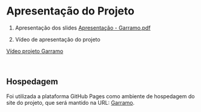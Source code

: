 # Apresentação do Projeto

1. Apresentação dos slides
[Apresentação - Garramo.pdf](https://drive.google.com/file/d/1OMhcJOtxsxbuWWOGRit1-QSXu63eJC8C/view?usp=sharing)

2. Vídeo de apresentação do projeto

[Vídeo projeto Garramo](https://drive.google.com/file/d/1TQKHJDvfbjfbMZjwjpNbTJ-635qJI2cC/view?usp=sharing)

<br>

## Hospedagem

Foi utilizada a plataforma GitHub Pages como ambiente de hospedagem do site do projeto, que será mantido na URL: [Garramo](https://garramo.netlify.app/tela-incial/inicial).

